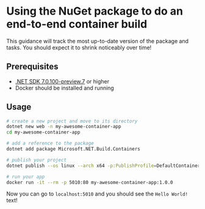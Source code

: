# Using the NuGet package to do an end-to-end container build

This guidance will track the most up-to-date version of the package and tasks.
You should expect it to shrink noticeably over time!

## Prerequisites

* [.NET SDK 7.0.100-preview.7](https://dotnet.microsoft.com/download/dotnet/7.0) or higher
* Docker should be installed and running

## Usage

```bash
# create a new project and move to its directory
dotnet new web -n my-awesome-container-app
cd my-awesome-container-app

# add a reference to the package
dotnet add package Microsoft.NET.Build.Containers

# publish your project
dotnet publish --os linux --arch x64 -p:PublishProfile=DefaultContainer

# run your app
docker run -it --rm -p 5010:80 my-awesome-container-app:1.0.0
```

Now you can go to `localhost:5010` and you should see the `Hello World!` text!
